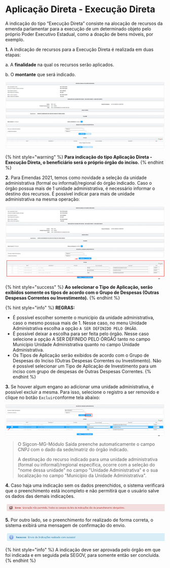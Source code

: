 # Aplicação Direta - Execução Direta

A indicação do tipo “Execução Direta” consiste na alocação de recursos da emenda parlamentar para a execução de um determinado objeto pelo próprio Poder Executivo Estadual, como a doação de bens móveis, por exemplo.

**1.**  A indicação de recursos para a Execução Direta é realizada em duas etapas:

&#x20;    a. A **finalidade** na qual os recursos serão aplicados.

&#x20;    b. O **montante** que será indicado.

![](<../../../.gitbook/assets/image (437) (1).png>)

{% hint style="warning" %}
**Para indicação do tipo Aplicação Direta - Execução Direta, o beneficiário será o próprio órgão do inciso.**
{% endhint %}

**2.** Para Emendas 2021, temos como novidade a seleção da unidade administrativa (formal ou informal)/regional do órgão indicado. Caso o órgão possua mais de 1 unidade administrativa, é necessário informar o destino dos recursos. É possível indicar para mais de unidade administrativa na mesma operação:

![](<../../../.gitbook/assets/image (419).png>)

{% hint style="success" %}
**Ao selecionar o Tipo de Aplicação, serão exibidos somente os tipos de acordo com o Grupo de Despesas (Outras Despesas Correntes ou Investimento).**
{% endhint %}

{% hint style="info" %}
**REGRAS:**

* É possível escolher somente o município da unidade administrativa, caso o mesmo possua mais de 1. Nesse caso, no menu Unidade Administrativa escolha a opção `A SER DEFINIDO PELO ÓRGÃO`.
* É possível deixar a escolha para ser feita pelo órgão. Nesse caso selecione a opção A SER DEFINIDO PELO ÓRGÃO tanto no campo Município Unidade Administrativa quanto no campo Unidade Administrativa.&#x20;
* Os Tipos de Aplicação serão exibidos de acordo com o Grupo de Despesas do Inciso (Outras Despesas Correntes ou Investimento). Não é possível selecionar um Tipo de Aplicação de Investimento para um inciso com grupo de despesas de Outras Despesas Correntes.
{% endhint %}

**3.** Se houver algum engano ao adicionar uma unidade administrativa, é possível excluir a mesma. Para isso, selecione o registro a ser removido e clique no botão `Excluir`conforme tela abaixo:

![](<../../../.gitbook/assets/image (417).png>)

> O Sigcon-MG-Módulo Saída preenche automaticamente o campo CNPJ com o dado da sede/matriz do órgão indicado.
>
> A destinação do recurso indicado para uma unidade administrativa (formal ou informal)/regional específica, ocorre com a seleção do "nome dessa unidade" no campo "Unidade Administrativa" e o sua localização no campo "Município da Unidade Administrativa".

**4.** Caso haja uma indicação sem os dados preenchidos, o sistema verificará que o preenchimento está incompleto e não permitirá que o usuário salve os dados das demais indicações.&#x20;

![](<../../../.gitbook/assets/13 (2).png>)

**5.** Por outro lado, se o preenchimento for realizado de forma correta, o sistema exibirá uma mensagem de confirmação do envio.

![](<../../../.gitbook/assets/14 (1).png>)

{% hint style="info" %}
A indicação deve ser aprovada pelo órgão em que foi indicada e em seguida pela SEGOV, para somente então ser concluída.
{% endhint %}

